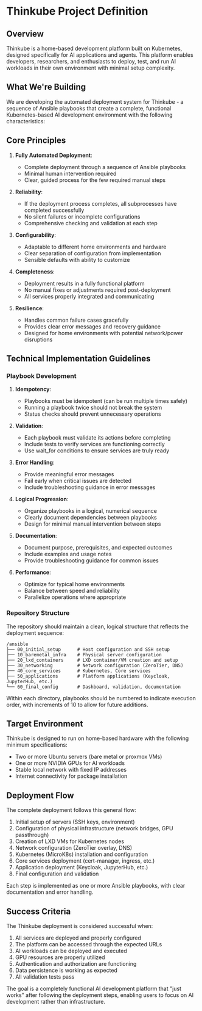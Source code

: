 # Thinkube Project Definition

## Overview

Thinkube is a home-based development platform built on Kubernetes, designed specifically for AI applications and agents. This platform enables developers, researchers, and enthusiasts to deploy, test, and run AI workloads in their own environment with minimal setup complexity.

## What We're Building

We are developing the automated deployment system for Thinkube - a sequence of Ansible playbooks that create a complete, functional Kubernetes-based AI development environment with the following characteristics:

## Core Principles

1. **Fully Automated Deployment**: 
   - Complete deployment through a sequence of Ansible playbooks
   - Minimal human intervention required
   - Clear, guided process for the few required manual steps

2. **Reliability**:
   - If the deployment process completes, all subprocesses have completed successfully
   - No silent failures or incomplete configurations
   - Comprehensive checking and validation at each step

3. **Configurability**:
   - Adaptable to different home environments and hardware
   - Clear separation of configuration from implementation
   - Sensible defaults with ability to customize

4. **Completeness**:
   - Deployment results in a fully functional platform
   - No manual fixes or adjustments required post-deployment
   - All services properly integrated and communicating

5. **Resilience**:
   - Handles common failure cases gracefully
   - Provides clear error messages and recovery guidance
   - Designed for home environments with potential network/power disruptions

## Technical Implementation Guidelines

### Playbook Development

1. **Idempotency**:
   - Playbooks must be idempotent (can be run multiple times safely)
   - Running a playbook twice should not break the system
   - Status checks should prevent unnecessary operations

2. **Validation**:
   - Each playbook must validate its actions before completing
   - Include tests to verify services are functioning correctly
   - Use wait_for conditions to ensure services are truly ready

3. **Error Handling**:
   - Provide meaningful error messages
   - Fail early when critical issues are detected
   - Include troubleshooting guidance in error messages

4. **Logical Progression**:
   - Organize playbooks in a logical, numerical sequence
   - Clearly document dependencies between playbooks
   - Design for minimal manual intervention between steps

5. **Documentation**:
   - Document purpose, prerequisites, and expected outcomes
   - Include examples and usage notes
   - Provide troubleshooting guidance for common issues

6. **Performance**:
   - Optimize for typical home environments
   - Balance between speed and reliability
   - Parallelize operations where appropriate

### Repository Structure

The repository should maintain a clean, logical structure that reflects the deployment sequence:

```
/ansible
├── 00_initial_setup      # Host configuration and SSH setup
├── 10_baremetal_infra    # Physical server configuration
├── 20_lxd_containers     # LXD container/VM creation and setup
├── 30_networking         # Network configuration (ZeroTier, DNS)
├── 40_core_services      # Kubernetes, Core services
├── 50_applications       # Platform applications (Keycloak, JupyterHub, etc.)
└── 60_final_config       # Dashboard, validation, documentation
```

Within each directory, playbooks should be numbered to indicate execution order, with increments of 10 to allow for future additions.

## Target Environment

Thinkube is designed to run on home-based hardware with the following minimum specifications:

- Two or more Ubuntu servers (bare metal or proxmox VMs)
- One or more NVIDIA GPUs for AI workloads
- Stable local network with fixed IP addresses
- Internet connectivity for package installation

## Deployment Flow

The complete deployment follows this general flow:

1. Initial setup of servers (SSH keys, environment)
2. Configuration of physical infrastructure (network bridges, GPU passthrough)
3. Creation of LXD VMs for Kubernetes nodes
4. Network configuration (ZeroTier overlay, DNS)
5. Kubernetes (MicroK8s) installation and configuration
6. Core services deployment (cert-manager, ingress, etc.)
7. Application deployment (Keycloak, JupyterHub, etc.)
8. Final configuration and validation

Each step is implemented as one or more Ansible playbooks, with clear documentation and error handling.

## Success Criteria

The Thinkube deployment is considered successful when:

1. All services are deployed and properly configured
2. The platform can be accessed through the expected URLs
3. AI workloads can be deployed and executed
4. GPU resources are properly utilized
5. Authentication and authorization are functioning
6. Data persistence is working as expected
7. All validation tests pass

The goal is a completely functional AI development platform that "just works" after following the deployment steps, enabling users to focus on AI development rather than infrastructure.